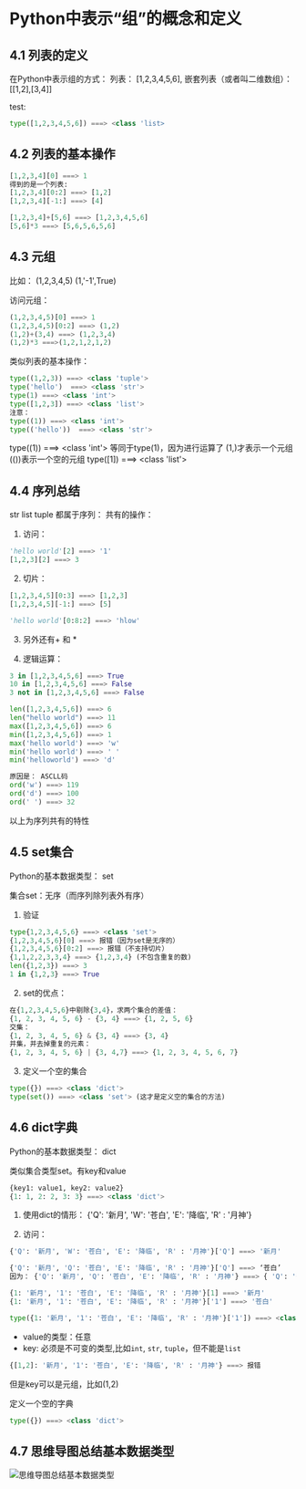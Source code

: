 # Python中表示“组”的概念和定义

## 4.1 列表的定义

在Python中表示组的方式：
列表： [1,2,3,4,5,6],
嵌套列表（或者叫二维数组）： [[1,2],[3,4]]

test:
``` py
type([1,2,3,4,5,6]) ===> <class 'list>
```

## 4.2 列表的基本操作

``` py
[1,2,3,4][0] ===> 1
得到的是一个列表:
[1,2,3,4][0:2] ===> [1,2]
[1,2,3,4][-1:] ===> [4]

[1,2,3,4]+[5,6] ===> [1,2,3,4,5,6]
[5,6]*3 ===> [5,6,5,6,5,6]
```

## 4.3 元组

比如：
(1,2,3,4,5)
(1,'-1',True)

访问元组：
``` py
(1,2,3,4,5)[0] ===> 1
(1,2,3,4,5)[0:2] ===> (1,2)
(1,2)+(3,4) ===> (1,2,3,4)
(1,2)*3 ===>(1,2,1,2,1,2)
```

类似列表的基本操作：
``` py
type((1,2,3)) ===> <class 'tuple'>
type('hello')  ===> <class 'str'>
type(1) ===> <class 'int'>
type([1,2,3]) ===> <class 'list'>
注意：
type((1)) ===> <class 'int'>
type(('hello'))  ===> <class 'str'>
```
type((1)) ===> <class 'int'> 等同于type(1)，因为进行运算了
(1,)才表示一个元组
(())表示一个空的元组
type([1]) ===> <class 'list'>

## 4.4 序列总结

str list tuple 都属于序列：
共有的操作：

1. 访问：

``` py
'hello world'[2] ===> '1'
[1,2,3][2] ===> 3
```

2. 切片：

``` py
[1,2,3,4,5][0:3] ===> [1,2,3]
[1,2,3,4,5][-1:] ===> [5]

'hello world'[0:8:2] ===> 'hlow'
```

3. 另外还有+ 和 *

4. 逻辑运算：

``` py
3 in [1,2,3,4,5,6] ===> True
10 in [1,2,3,4,5,6] ===> False
3 not in [1,2,3,4,5,6] ===> False

len([1,2,3,4,5,6]) ===> 6
len("hello world") ===> 11
max([1,2,3,4,5,6]) ===> 6
min([1,2,3,4,5,6]) ===> 1
max('hello world') ===> 'w'
min('hello world') ===> ' '
min('helloworld') ===> 'd'

原因是： ASCLL码
ord('w') ===> 119
ord('d') ===> 100
ord(' ') ===> 32
```

以上为序列共有的特性

## 4.5 set集合

Python的基本数据类型： set

集合set：无序（而序列除列表外有序）

1. 验证
``` py
type{1,2,3,4,5,6} ===> <class 'set'>
{1,2,3,4,5,6}[0] ===> 报错（因为set是无序的）
{1,2,3,4,5,6}[0:2] ===> 报错（不支持切片）
{1,1,2,2,3,3,4} ===> {1,2,3,4} (不包含重复的数)
len({1,2,3}) ===> 3
1 in {1,2,3} ===> True
```

2. set的优点：

``` py
在{1,2,3,4,5,6}中剔除{3,4}，求两个集合的差值：
{1, 2, 3, 4, 5, 6} - {3, 4} ===> {1, 2, 5, 6}
交集：
{1, 2, 3, 4, 5, 6} & {3, 4} ===> {3, 4}
并集，并去掉重复的元素：
{1, 2, 3, 4, 5, 6} | {3, 4,7} ===> {1, 2, 3, 4, 5, 6, 7}
```

3. 定义一个空的集合

``` py
type({}) ===> <class 'dict'>
type(set()) ===> <class 'set'> (这才是定义空的集合的方法)
```

## 4.6 dict字典

Python的基本数据类型： dict

类似集合类型set。有key和value

``` py
{key1: value1, key2: value2}
{1: 1, 2: 2, 3: 3} ===> <class 'dict'>
```

1. 使用dict的情形：
{'Q': '新月', 'W': '苍白', 'E': '降临', 'R' : '月神'}

2. 访问：

``` py
{'Q': '新月', 'W': '苍白', 'E': '降临', 'R' : '月神'}['Q'] ===> '新月'

{'Q': '新月', 'Q': '苍白', 'E': '降临', 'R' : '月神'}['Q'] ===> ‘苍白’
因为： {'Q': '新月', 'Q': '苍白', 'E': '降临', 'R' : '月神'} ===> { 'Q': '苍白', 'E': '降临', 'R' : '月神'}

{1: '新月', '1': '苍白', 'E': '降临', 'R' : '月神'}[1] ===> '新月'
{1: '新月', '1': '苍白', 'E': '降临', 'R' : '月神'}['1'] ===> '苍白'

type({1: '新月', '1': '苍白', 'E': '降临', 'R' : '月神'}['1']) ===> <class 'dict'>
```

- value的类型：任意
- key: 必须是不可变的类型,比如`int`, `str`, `tuple`，但不能是`list`

``` py
{[1,2]: '新月', '1': '苍白', 'E': '降临', 'R' : '月神'} ===> 报错
```

但是key可以是元组，比如(1,2)


定义一个空的字典
``` py
type({}) ===> <class 'dict'>
```

## 4.7 思维导图总结基本数据类型

![思维导图总结基本数据类型](https://github.com/ickedesign/Python_CrossTheThreshold/blob/master/04Summary.png)

